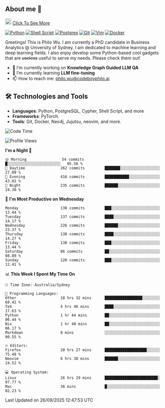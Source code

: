 ## About me 🤗

<a href="#"><img src="https://media.giphy.com/media/hvRJCLFzcasrR4ia7z/giphy.gif" width="20px" height="20px"></a> [Click To See More](https://codeboyphilo.github.io)

[![Python](https://img.shields.io/badge/python-3670A0?style=for-the-badge&logo=python&logoColor=ffdd54)](#)
[![Shell Script](https://img.shields.io/badge/shell_script-%23121011.svg?style=for-the-badge&logo=gnu-bash&logoColor=white)](#)
[![Postgres](https://img.shields.io/badge/postgres-%23316192.svg?style=for-the-badge&logo=postgresql&logoColor=white)](#)
[![Git](https://img.shields.io/badge/git-%23F05033.svg?style=for-the-badge&logo=git&logoColor=white)](#)
[![Vim](https://img.shields.io/badge/VIM-%2311AB00.svg?style=for-the-badge&logo=vim&logoColor=white)](#)
[![Docker](https://img.shields.io/badge/docker-%230db7ed.svg?style=for-the-badge&logo=docker&logoColor=white)](#)

Greetings! This is Philo Wu. I am currently a PhD candidate in Business Analytics \@ University of Sydney. I am dedicated to machine learning and deep learning fields. I also enjoy develop some Python-based cool gadgets that are ~~useless~~ useful to serve my needs. Please check them out!

- 🔭 I’m currently working on **Knowledge Graph Guided LLM QA**
- 🌱 I’m currently learning **LLM fine-tuning**
- 📫 How to reach me: philo.wu@codeboyphilo.ai

## 🛠 Technologies and Tools
- **Languages**: Python, PostgreSQL, Cypher, Shell Script, and more
- **Frameworks**: PyTorch.
- **Tools**: Git, Docker, Neo4j, Jujutsu, neovim, and more.

<!--START_SECTION:waka-->
![Code Time](http://img.shields.io/badge/Code%20Time-1%2C153%20hrs%2049%20mins-blue)

![Profile Views](http://img.shields.io/badge/Profile%20Views-0-blue)

**I'm a Night 🦉** 

```text
🌞 Morning                54 commits          █░░░░░░░░░░░░░░░░░░░░░░░░   05.58 % 
🌆 Daytime                262 commits         ███████░░░░░░░░░░░░░░░░░░   27.09 % 
🌃 Evening                416 commits         ███████████░░░░░░░░░░░░░░   43.02 % 
🌙 Night                  235 commits         ██████░░░░░░░░░░░░░░░░░░░   24.30 % 
```
📅 **I'm Most Productive on Wednesday** 

```text
Monday                   130 commits         ███░░░░░░░░░░░░░░░░░░░░░░   13.44 % 
Tuesday                  137 commits         ████░░░░░░░░░░░░░░░░░░░░░   14.17 % 
Wednesday                226 commits         ██████░░░░░░░░░░░░░░░░░░░   23.37 % 
Thursday                 138 commits         ████░░░░░░░░░░░░░░░░░░░░░   14.27 % 
Friday                   130 commits         ███░░░░░░░░░░░░░░░░░░░░░░   13.44 % 
Saturday                 86 commits          ██░░░░░░░░░░░░░░░░░░░░░░░   08.89 % 
Sunday                   120 commits         ███░░░░░░░░░░░░░░░░░░░░░░   12.41 % 
```


📊 **This Week I Spent My Time On** 

```text
🕑︎ Time Zone: Australia/Sydney

💬 Programming Languages: 
Other                    18 hrs 32 mins      █████████████████░░░░░░░░   68.42 % 
TeX                      4 hrs 46 mins       ████░░░░░░░░░░░░░░░░░░░░░   17.63 % 
Python                   1 hr 44 mins        ██░░░░░░░░░░░░░░░░░░░░░░░   06.44 % 
Nix                      1 hr 40 mins        ██░░░░░░░░░░░░░░░░░░░░░░░   06.17 % 
Markdown                 8 mins              ░░░░░░░░░░░░░░░░░░░░░░░░░   00.55 % 

🔥 Editors: 
Firefox                  20 hrs 27 mins      ███████████████████░░░░░░   75.48 % 
Neovim                   6 hrs 38 mins       ██████░░░░░░░░░░░░░░░░░░░   24.52 % 

💻 Operating System: 
Linux                    26 hrs 29 mins      ████████████████████████░   97.77 % 
Mac                      36 mins             █░░░░░░░░░░░░░░░░░░░░░░░░   02.23 % 
```


 Last Updated on 26/09/2025 12:47:53 UTC
<!--END_SECTION:waka-->
